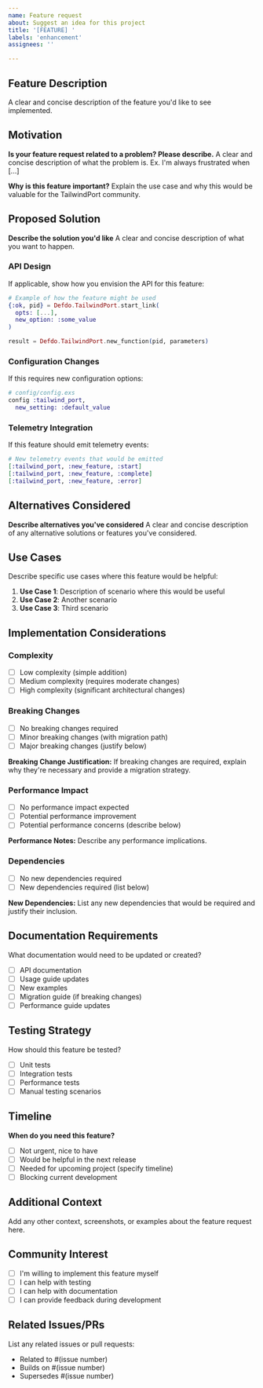```yaml
---
name: Feature request
about: Suggest an idea for this project
title: '[FEATURE] '
labels: 'enhancement'
assignees: ''

---
```


## Feature Description

A clear and concise description of the feature you'd like to see implemented.

## Motivation

**Is your feature request related to a problem? Please describe.**
A clear and concise description of what the problem is. Ex. I'm always frustrated when [...]

**Why is this feature important?**
Explain the use case and why this would be valuable for the TailwindPort community.

## Proposed Solution

**Describe the solution you'd like**
A clear and concise description of what you want to happen.

### API Design

If applicable, show how you envision the API for this feature:

```elixir
# Example of how the feature might be used
{:ok, pid} = Defdo.TailwindPort.start_link(
  opts: [...],
  new_option: :some_value
)

result = Defdo.TailwindPort.new_function(pid, parameters)
```

### Configuration Changes

If this requires new configuration options:

```elixir
# config/config.exs
config :tailwind_port,
  new_setting: :default_value
```

### Telemetry Integration

If this feature should emit telemetry events:

```elixir
# New telemetry events that would be emitted
[:tailwind_port, :new_feature, :start]
[:tailwind_port, :new_feature, :complete]
[:tailwind_port, :new_feature, :error]
```

## Alternatives Considered

**Describe alternatives you've considered**
A clear and concise description of any alternative solutions or features you've considered.

## Use Cases

Describe specific use cases where this feature would be helpful:

1. **Use Case 1**: Description of scenario where this would be useful
2. **Use Case 2**: Another scenario
3. **Use Case 3**: Third scenario

## Implementation Considerations

### Complexity

- [ ] Low complexity (simple addition)
- [ ] Medium complexity (requires moderate changes)
- [ ] High complexity (significant architectural changes)

### Breaking Changes

- [ ] No breaking changes required
- [ ] Minor breaking changes (with migration path)
- [ ] Major breaking changes (justify below)

**Breaking Change Justification:**
If breaking changes are required, explain why they're necessary and provide a migration strategy.

### Performance Impact

- [ ] No performance impact expected
- [ ] Potential performance improvement
- [ ] Potential performance concerns (describe below)

**Performance Notes:**
Describe any performance implications.

### Dependencies

- [ ] No new dependencies required
- [ ] New dependencies required (list below)

**New Dependencies:**
List any new dependencies that would be required and justify their inclusion.

## Documentation Requirements

What documentation would need to be updated or created?

- [ ] API documentation
- [ ] Usage guide updates
- [ ] New examples
- [ ] Migration guide (if breaking changes)
- [ ] Performance guide updates

## Testing Strategy

How should this feature be tested?

- [ ] Unit tests
- [ ] Integration tests
- [ ] Performance tests
- [ ] Manual testing scenarios

## Timeline

**When do you need this feature?**
- [ ] Not urgent, nice to have
- [ ] Would be helpful in the next release
- [ ] Needed for upcoming project (specify timeline)
- [ ] Blocking current development

## Additional Context

Add any other context, screenshots, or examples about the feature request here.

## Community Interest

- [ ] I'm willing to implement this feature myself
- [ ] I can help with testing
- [ ] I can help with documentation
- [ ] I can provide feedback during development

## Related Issues/PRs

List any related issues or pull requests:

- Related to #(issue number)
- Builds on #(issue number)
- Supersedes #(issue number)